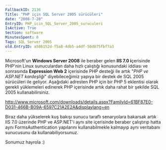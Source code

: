 ```yaml
---
FallbackID: 2136
Title: "PHP için SQL Server 2005 sürücüleri"
date: "2008-7-28"
EntryID: PHP_icin_SQL_Server_2005_suruculeri
IsActive: True
Section: software
MinutesSpent: 0
Tags: SQL Server 2005
old.EntryID: a586152d-f5a8-4db5-a4df-50d075fbf7a3
---
```

Microsoft'un **Windows Server 2008** ile beraber gelen **IIS 7.0
i**çerisinde PHP'nin Linux sunuculardan daha hızlı çalıştığı konusundaki
iddiası ve sonrasında **Expression Web 2** içerisinde PHP desteği ile
artık "*PHP ve ASP.NET kardeşliği*" diyebileceğimiz yapıya bir destek de
SQL 2005 sürücüleri ile geliyor. Aşağıdaki adresten PHP için bir PHP 5
eklentisi olarak gerekli yüklemeleri edinerek PHP içerisinde artık daha
rahat bir şekilde SQL 2005 kullanabilirsiniz.

<http://www.microsoft.com/downloads/details.aspx?FamilyId=61BF87E0-D031-466B-B09A-6597C21A2E2A&displaylang=en>

Biraz daha yükselerek kuş bakışı sunucu taraflı senaryolara bakarsak
artık IIS 7.0 üzerinde PHP ve ASP.NET'i aynı site içerisinde beraber
çalıştırıp hatta aynı FormsAuthentication yapılarını kullanabilmekle
kalmayıp aynı veritabanı sunucusunu da kullanabiliyorsunuz.

Sonumuz hayrola :)


